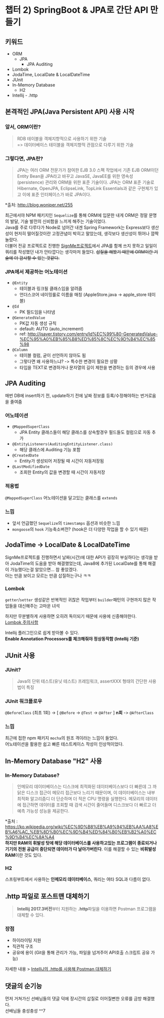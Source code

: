 # 챕터 2) SpringBoot & JPA로 간단 API 만들기

## 키워드
- ORM
  - JPA
    - JPA Auditing
- Lombok
- JodaTime, LocalDate & LocalDateTime
- JUnit
- In-Memory Database
  - H2
- Intellij - .http

## 본격적인 JPA(Java Persistent API) 사용 시작
### 앞서, ORM이란?
> RDB 테이블을 객체지향적으로 사용하기 위한 기술  
=> 데이터베이스 테이블을 객체지향적 관점으로 다루기 위한 기술

### 그렇다면, JPA란?
> JPA는 여러 ORM 전문가가 참여한 EJB 3.0 스펙 작업에서 기존 EJB ORM이던 Entity Bean을 JPA라고 바꾸고 JavaSE, JavaEE를 위한 영속성(persistence) 관리와 ORM을 위한 표준 기술이다. JPA는 ORM 표준 기술로 Hibernate, OpenJPA, EclipseLink, TopLink Essentials과 같은 구현체가 있고 이에 표준 인터페이스가 바로 JPA이다.
  
*출처: http://blog.woniper.net/255  
  
최근에서야 NPM 패키지인 `Sequelize`를 통해 ORM에 입문한 내게 ORM은 정말 문명의 발달, 기술 발전의 신비함을 느끼게 해주는 기술이었다.  
Java를 주로 다루다가 Node로 넘어간 내겐 Spring Framework는 Express보다 생산성이 현저히 떨어질것이란 고정관념이 박히고 말았는데, 생각보다 생산성이 뛰어나 깜짝놀랐다.  
더불어 전공 프로젝트로 진행한 [SignMe프로젝트](https://github.com/Nooheat/SignMe)에서 JPA를 함께 쓰지 못하고 일일이 쿼리를 작성했던 내가 안타깝다는 생각마저 들었다. ~~삽질을 해봤기 때문에 ORM이란 기술에 더 감사할 수 있는 것같다.~~

### JPA에서 제공하는 어노테이션
- `@Entity`
  - 테이블과 링크될 클래스임을 알려줌
  - 언더스코어 네이밍룰로 이름을 매칭 (AppleStore.java -> apple_store 테이블)
- `@Id`
  - PK 필드임을 나타냄
- `@GeneratedValue`
  - PK값 자동 생성 규칙
  - default: AUTO (auto_increment)
  - ref: http://jsaver.tistory.com/entry/Id%EC%99%80-GeneratedValue-%EC%95%A0%EB%85%B8%ED%85%8C%EC%9D%B4%EC%85%98
- `@Column`
  - 테이블 컬럼, 굳이 선언하지 않아도 됨
  - 그렇다면 왜 사용하느냐? -> 특수한 변경이 필요한 상황
  - 타입을 TEXT로 변경하거나 문자열의 길이 제한을 변경하는 등의 경우에 사용

## JPA Auditing
매번 DB에 insert하기 전, update하기 전에 날짜 정보를 등록/수정해야하는 번거로움을 줄여줌
  
### 어노테이션
- `@MappedSuperClass`
  - JPA Entity 클래스들이 해당 클래스를 상속할경우 필드들도 컬럼으로 자동 추가
- `@EntityListeners(AuditingEntityListener.class)`
  - 해당 클래스에 Auditing 기능 포함
- `@CreatedDate`
  - Entity가 생성되어 저장될 때 시간이 자동저장됨
- `@LastModifiedDate`
  - 조회한 Entity의 값을 변경할 때 시간이 자동저장

### 적용법
`@MappedSuperClass` 어노테이션을 달고있는 클래스를 `extends`  

### 느낌
- 앞서 언급했던 `Sequelize`의 `timestamps` 옵션과 비슷한 느낌
- `mongoose`의 `hook` 기능축소버전? (hook은 더 다양한 작업을 할 수 있기 때문)

## JodaTime -> LocalDate & LocalDateTime
SignMe프로젝트를 진행하면서 날짜(시간)에 대한 API가 굉장히 부실하다는 생각을 받아 JodaTime의 도움을 받아 해결했었는데, Java8에 추가된 LocalDate를 통해 해결이 가능했다는걸 알았으면... 참 좋았겠다.  
아는 만큼 보이고 모르는 만큼 삽질하는구나 ㅋㅋ

### Lombok
`getter`/`setter` 생성같은 반복적인 귀찮은 작업부터 `builder`패턴의 구현까지 많은 작업들을 대신해주는 고마운 녀석  
  
하지만 무분별하게 사용하면 오히려 독이되기 때문에 사용에 신중해야한다.  
[Lombok 주의사항](http://kwonnam.pe.kr/wiki/java/lombok/pitfall)  
  
Intellij 플러그인으로 쉽게 받아볼 수 있다.  
**Enable Annotation Processors를 체크해줘야 정상동작함 (Intellij 기준)**

## JUnit 사용
### JUnit?
> Java의 단위 테스트(유닛 테스트) 프레임워크, assertXXX 형태의 간단한 사용법이 특징

### JUnit 워크플로우
`@BeforeClass` (최초 1회) -> [ `@Before` -> `@Test` -> `@After` ] **n회** -> `@AfterClass`  
  
### 느낌
최근에 접한 npm 패키지 `mocha`의 원조 격이라는 느낌이 들었다.  
어노테이션을 활용한 쉽고 빠른 테스트케이스 작성이 인상적이었다.  

## In-Memory Database "H2" 사용
### In-Memory Database?
> 인메모리 데이터베이스는 디스크에 최적화된 데이터베이스보다 더 빠른데 그 까닭은 디스크 접근이 메모리 접근보다 느리기 때문이며, 이 데이터베이스는 내부 최적화 알고리즘디 더 단순하며 더 적은 CPU 명령을 실행한다. 메모리의 데이터에 접근하면 데이터를 조회할 때 검색 시간이 줄어들며 디스크보다 더 빠르고 더 예측 가능성 성능을 제공한다.

*출처 : https://ko.wikipedia.org/wiki/%EC%9D%B8%EB%A9%94%EB%AA%A8%EB%A6%AC_%EB%8D%B0%EC%9D%B4%ED%84%B0%EB%B2%A0%EC%9D%B4%EC%8A%A4  
**하지만 RAM의 휘발성 탓에 해당 데이터베이스를 사용하고있는 프로그램이 종료되거나 기기의 전원 공급이 중단되면 데이터가 다 날아가버린다**. 이를 해결할 수 있는 **비휘발성 RAM**이란 것도 있다.

### H2
스프링부트에서 사용하는 **인메모리 데이터베이스**, 쿼리는 여타 SQL과 다름이 없다.

## .http 파일로 포스트맨 대체하기
> **Intellij 2017.3버전**부터 지원하는 **.http**파일을 이용하면 Postman 프로그램을 대체할 수 있다.

### 장점
- 하이라이팅 지원
- 직관적 구조
- 공유에 용이 (Git을 통해 관리가 가능, 파일을 넘겨주어 API호출 스크립트 공유 가능)

자세한 내용 > [IntelliJ의 .http를 사용해 Postman 대체하기](http://jojoldu.tistory.com/266)
## 댓글의 순기능
먼저 거쳐가신 선배님들의 댓글 덕에 장시간의 삽질로 이어질뻔한 오류를 금방 해결했다.  
선배님들 충성충성 ^^7
